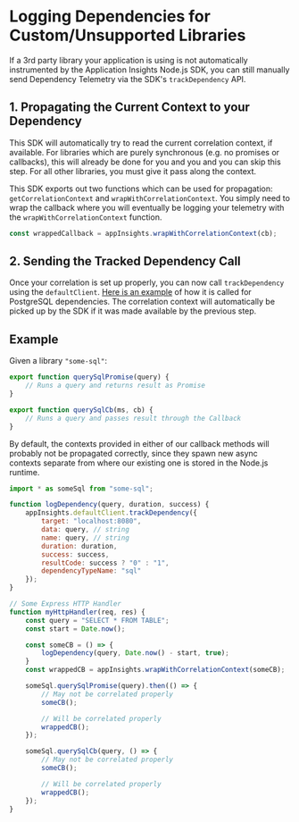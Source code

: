 # Logging Dependencies for Custom/Unsupported Libraries

If a 3rd party library your application is using is not automatically instrumented by the Application Insights Node.js SDK, you can still manually send Dependency Telemetry via the SDK's `trackDependency` API.

## 1. Propagating the Current Context to your Dependency

This SDK will automatically try to read the current correlation context, if available. For libraries which are purely synchronous (e.g. no promises or callbacks), this will already be done for you and you and you can skip this step. For all other libraries, you must give it pass along the context.

This SDK exports out two functions which can be used for propagation: `getCorrelationContext` and `wrapWithCorrelationContext`. You simply need to wrap the callback where you will eventually be logging your telemetry with the `wrapWithCorrelationContext` function.

```js
const wrappedCallback = appInsights.wrapWithCorrelationContext(cb);
```

## 2. Sending the Tracked Dependency Call

Once your correlation is set up properly, you can now call `trackDependency` using the `defaultClient`. [Here is an example](https://github.com/microsoft/ApplicationInsights-node.js/blob/develop/AutoCollection/diagnostic-channel/postgres.sub.ts#L16-L24) of how it is called for PostgreSQL dependencies. The correlation context will automatically be picked up by the SDK if it was made available by the previous step.

## Example

Given a library `"some-sql"`:

```js
export function querySqlPromise(query) {
    // Runs a query and returns result as Promise
}

export function querySqlCb(ms, cb) {
    // Runs a query and passes result through the Callback
}
```

By default, the contexts provided in either of our callback methods will probably not be propagated correctly, since they spawn new async contexts separate from where our existing one is stored in the Node.js runtime.

```js
import * as someSql from "some-sql";

function logDependency(query, duration, success) {
    appInsights.defaultClient.trackDependency({
        target: "localhost:8080",
        data: query, // string
        name: query, // string
        duration: duration,
        success: success,
        resultCode: success ? "0" : "1",
        dependencyTypeName: "sql"
    });
}

// Some Express HTTP Handler
function myHttpHandler(req, res) {
    const query = "SELECT * FROM TABLE";
    const start = Date.now();

    const someCB = () => {
        logDependency(query, Date.now() - start, true);
    }
    const wrappedCB = appInsights.wrapWithCorrelationContext(someCB);

    someSql.querySqlPromise(query).then(() => {
        // May not be correlated properly
        someCB();

        // Will be correlated properly
        wrappedCB();
    });

    someSql.querySqlCb(query, () => {
        // May not be correlated properly
        someCB();

        // Will be correlated properly
        wrappedCB();
    });
}
```
